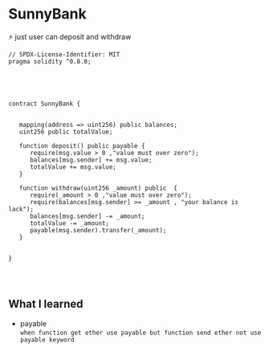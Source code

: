 # SunnyBank 
⚡️ just user can deposit and withdraw 

   

```solidity
// SPDX-License-Identifier: MIT
pragma solidity ^0.8.0;





contract SunnyBank {
   

   mapping(address => uint256) public balances;
   uint256 public totalValue;

   function deposit() public payable {
      require(msg.value > 0 ,"value must over zero");
      balances[msg.sender] += msg.value;
      totalValue += msg.value;
   }

   function withdraw(uint256 _amount) public  {
      require(_amount > 0 ,"value must over zero");
      require(balances[msg.sender] >= _amount , "your balance is lack");
      balances[msg.sender] -= _amount;
      totalValue -= _amount;
      payable(msg.sender).transfer(_amount);
   }


}




```

## What I learned 
* payable  
  ```when function get ether use payable but function send ether not use payable keyword ```  
    
